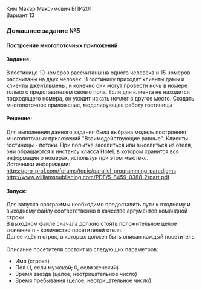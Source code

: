 Ким Макар Максимович БПИ201<br>
Вариант 13

### Домашнее задание №5

#### Построение многопоточных приложений

#### Задание:

В гостинице 10 номеров рассчитаны на одного человека и 15 номеров рассчитаны на двух человек. В гостиницу приходят
клиенты дамы и клиенты джентльмены, и конечно они могут провести ночь в номере только с представителем своего пола. Если
для клиента не находится подходящего номера, он уходит искать ночлег в другое место. Создать многопоточное приложение,
моделирующее работу гостиницы

#### Решение:
Для выполнения данного задания была выбрана модель 
построения многопоточных приложений "Взаимодействующие
равные". Клиенты гостиницы - потоки. При попытке заселиться
или выселиться из отеля, они обращаются к инстансу класса Hotel, 
в котором хранится вся информация о номерах, используя при этом 
мьютекс. <br>
Источники информации:<br>
https://pro-prof.com/forums/topic/parallel-programming-paradigms
http://www.williamspublishing.com/PDF/5-8459-0388-2/part.pdf

#### Запуск:
Для запуска программы необходимо предоставить пути к входному
и выходному файлу соответственно в качестве аргументов командной строки.<br>
В выходном файле сначала должно стоять положительное целое значение n - 
количество посетителей отеля. <br>
Далее идёт n строк, в которых должен быть
описан каждый посетитель. <br><br>
Описание посетителя состоит из следующих параметров: 
- Имя (строка)
- Пол (1, если мужской; 0, если женский)
- Время заезда (целое, неотрицательное число)
- Время пребывания (целое, неотрицательное число)

